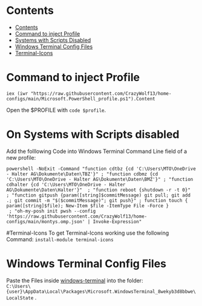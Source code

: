 # Contents
- [Contents](#contents)
- [Command to inject Profile](#command-to-inject-profile)
- [Systems with Scripts Disabled](#on-systems-with-scripts-disabled)
- [Windows Terminal Config Files](#windows-terminal-config-files)
- [Terminal-Icons](#terminal---icons)



# Command to inject Profile
```
iex (iwr "https://raw.githubusercontent.com/CrazyWolf13/home-configs/main/Microsoft.PowerShell_profile.ps1").Content

```
Open the $PROFILE with `code $profile`.

# On Systems with Scripts disabled

Add the folllowing Code into Windows Terminal Command Line field of a new profile:

```
powershell -NoExit -Command "function cdtbz {cd 'C:\Users\MTO\OneDrive - Halter AG\Dokumente\Daten\TBZ'}" ; "function cdbmz {cd 'C:\Users\MTO\OneDrive - Halter AG\Dokumente\Daten\BMZ'}" ; "function cdhalter {cd 'C:\Users\MTO\OneDrive - Halter AG\Dokumente\Daten\Halter'}"  ; "function reboot {shutdown -r -t 0}"  ; "function gitpush {param([string]$commitMessage) git pull; git add .; git commit -m "$($commitMessage)"; git push}" ; function touch { param([string]$file); New-Item $file -ItemType File -Force }
 ; "oh-my-posh init pwsh --config 'https://raw.githubusercontent.com/CrazyWolf13/home-configs/main/montys.omp.json' | Invoke-Expression" 

```
#Terminal-Icons
To get Terminal-Icons working use the following Command:
`install-module terminal-icons`

# Windows Terminal Config Files

Paste the Files inside [windows-terminal](./wt/) into the folder: <br>
`C:\Users\{user}\AppData\Local\Packages\Microsoft.WindowsTerminal_8wekyb3d8bbwe\LocalState` .
